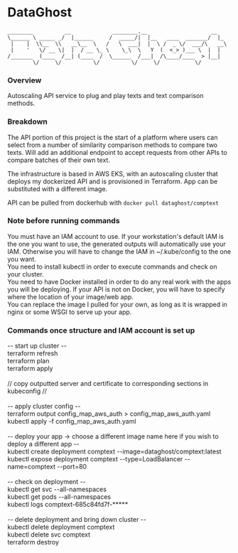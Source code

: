 # DataGhost


`________          __             ________.__                    __   `<br />
`\______ \ _____ _/  |______     /  _____/|  |__   ____  _______/  |_ `<br />
` |    |  \\__  \\   __\__  \   /   \  ___|  |  \ /  _ \/  ___/\   __\`<br />
` |    '   \/ __ \|  |  / __ \_ \    \_\  \   Y  (  <_> )___ \  |  |  `<br />
`/_______  (____  /__| (____  /  \______  /___|  /\____/____  > |__|  `<br />
`        \/     \/          \/          \/     \/           \/        `<br />


### Overview
Autoscaling API service to plug and play texts and text comparison methods.

### Breakdown
The API portion of this project is the start of a platform where users can select from a number of similarity comparison methods to compare two texts. Will add an additional endpoint to accept requests from other APIs to compare batches of their own text.

The infrastructure is based in AWS EKS, with an autoscaling cluster that deploys my dockerized API and is provisioned in Terraform. App can be substituted with a different image.

API can be pulled from dockerhub with `docker pull dataghost/comptext`

### Note before running commands

You must have an IAM account to use. If your workstation's default IAM is the one you want to use, the generated outputs will automatically use your IAM. Otherwise you will have to change the IAM in ~/.kube/config to the one you want.<br />
You need to install kubectl in order to execute commands and check on your cluster.<br />
You need to have Docker installed in order to do any real work with the apps you will be deploying. If your API is not on Docker, you will have to specify where the location of your image/web app.<br />
You can replace the image I pulled for your own, as long as it is wrapped in nginx or some WSGI to serve up your app.

### Commands once structure and IAM account is set up

-- start up cluster --<br />
terraform refresh<br />
terraform plan<br />
terraform apply<br /><br />
// copy outputted server and certificate to corresponding sections in kubeconfig //<br /><br />
-- apply cluster config --<br />
terraform output config_map_aws_auth > config_map_aws_auth.yaml<br />
kubectl apply -f config_map_aws_auth.yaml<br /><br />
-- deploy your app -> choose a different image name here if you wish to deploy a different app --<br />
kubectl create deployment comptext --image=dataghost/comptext:latest<br />
kubectl expose deployment comptext --type=LoadBalancer --name=comptext --port=80<br /><br />
-- check on deployment --<br />
kubectl get svc --all-namespaces<br />
kubectl get pods --all-namespaces<br />
kubectl logs comptext-685c84fd7f-*****<br /><br />
-- delete deployment and bring down cluster --<br />
kubectl delete deployment comptext<br />
kubectl delete svc comptext<br />
terraform destroy

